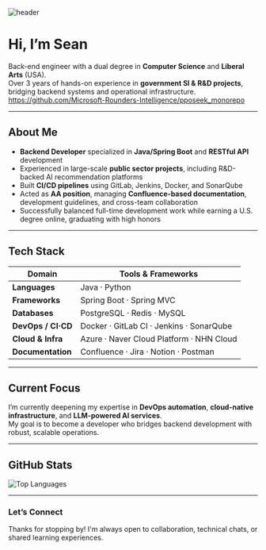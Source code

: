 ![header](https://capsule-render.vercel.app/api?type=waving&color=auto&height=300&section=header&text=Sean&fontSize=90)

# Hi, I’m **Sean**

Back-end engineer with a dual degree in **Computer Science** and **Liberal Arts** (USA).  
Over 3 years of hands-on experience in **government SI & R&D projects**, bridging backend systems and operational infrastructure.
https://github.com/Microsoft-Rounders-Intelligence/pposeek_monorepo

---

## About Me

- **Backend Developer** specialized in **Java/Spring Boot** and **RESTful API** development
- Experienced in large-scale **public sector projects**, including R&D-backed AI recommendation platforms
- Built **CI/CD pipelines** using GitLab, Jenkins, Docker, and SonarQube
- Acted as **AA position**, managing **Confluence-based documentation**, development guidelines, and cross-team collaboration
- Successfully balanced full-time development work while earning a U.S. degree online, graduating with high honors

---

## Tech Stack

| Domain               | Tools & Frameworks                                |
|----------------------|---------------------------------------------------|
| **Languages**        | Java · Python                                     |
| **Frameworks**       | Spring Boot · Spring MVC                          |
| **Databases**        | PostgreSQL · Redis · MySQL                        |
| **DevOps / CI·CD**   | Docker · GitLab CI · Jenkins · SonarQube          |
| **Cloud & Infra**    | Azure · Naver Cloud Platform · NHN Cloud          |
| **Documentation**    | Confluence · Jira · Notion · Postman              |

---

## Current Focus

I’m currently deepening my expertise in **DevOps automation**, **cloud-native infrastructure**, and **LLM-powered AI services**.  
My goal is to become a developer who bridges backend development with robust, scalable operations.

---

## GitHub Stats

![Top Languages](https://github-readme-stats.vercel.app/api/top-langs/?username=SiunKimm&layout=compact)

---

### Let’s Connect

Thanks for stopping by! I'm always open to collaboration, technical chats, or shared learning experiences.
